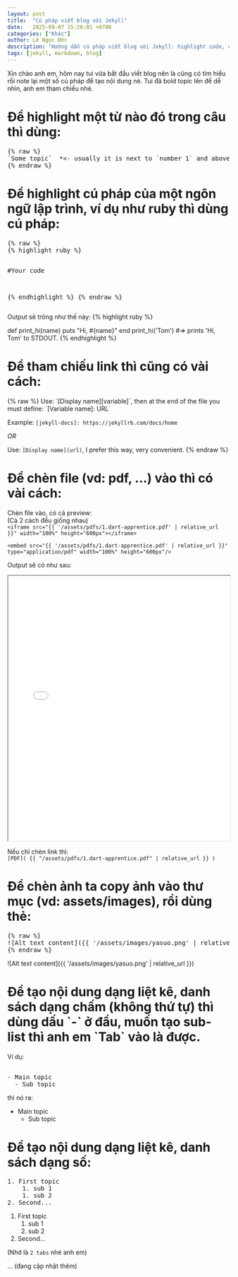 ```yaml
---
layout: post
title:  "Cú pháp viết blog với Jekyll"
date:   2025-09-07 15:26:01 +0700
categories: ["Khác"]
author: Lê Ngọc Đức
description: "Hướng dẫn cú pháp viết blog với Jekyll: highlight code, chèn file, chèn ảnh, danh sách, ..."
tags: [jekyll, markdown, blog]
---
```


Xin chào anh em, hôm nay tui vừa bắt đầu viết blog nên là cũng có tìm hiểu rồi note lại một số cú pháp
để tạo nội dung nè. Tui đã bold topic lên để dễ nhìn, anh em tham chiếu nhé.

<h1><strong>Để highlight một từ nào đó trong câu</strong> thì dùng:</h1>
<pre>
{% raw %}
`Some topic`  *<- usually it is next to `number 1` and above the `tab key` on the keyboard*
{% endraw %}
</pre>

<h1><strong>Để highlight cú pháp của một ngôn ngữ lập trình</strong>, ví dụ như ruby thì dùng cú pháp:</h1>
<pre>
{% raw %}
{% highlight ruby %}

#Your code

{% endhighlight %}
{% endraw %}
</pre>

Output sẽ trông như thế này:
{% highlight ruby %}

def print_hi(name)
  puts "Hi, #{name}"
end
print_hi('Tom')
#=> prints 'Hi, Tom' to STDOUT.
{% endhighlight %}

<h1><strong>Để tham chiếu link</strong> thì cũng có vài cách:</h1>
{% raw %}
Use: `[Display name][variable]`, then at the end of the file you must define: `[Variable name]: URL`

Example: `[jekyll-docs]: https://jekyllrb.com/docs/home`

*OR*

Use: `[Display name](url)`, I prefer this way, very convenient.
{% endraw %}

<h1><strong>Để chèn file</strong> (vd: pdf, ...) vào thì có vài cách:</h1>

Chèn file vào, có cả preview:  
(Cả 2 cách đều giống nhau)  
`<iframe src="{{ '/assets/pdfs/1.dart-apprentice.pdf' | relative_url }}" width="100%" height="600px"></iframe>`

`<embed src="{{ '/assets/pdfs/1.dart-apprentice.pdf' | relative_url }}" type="application/pdf" width="100%" height="600px"/>`

Output sẽ có như sau:

<iframe src="{{ '/assets/pdfs/1.dart-apprentice.pdf' | relative_url }}" width="100%" height="600px"></iframe>

Nếu chỉ chèn link thì:  
`[PDF]( {{ "/assets/pdfs/1.dart-apprentice.pdf" | relative_url }} )`

<h1><strong>Để chèn ảnh</strong> ta copy ảnh vào thư mục (vd: assets/images), rồi dùng thẻ:</h1>
<pre>
{% raw %}
![Alt text content]({{ '/assets/images/yasuo.png' | relative_url }})
{% endraw %}
</pre>
![Alt text content]({{ '/assets/images/yasuo.png' | relative_url }})

<h1><strong>Để tạo nội dung dạng liệt kê, danh sách dạng chấm (không thứ tự)</strong> thì dùng dấu `-` ở đầu, muốn tạo sub-list thì anh em `Tab` vào là được.</h1>

Ví dụ:

<pre> 
- Main topic 
  - Sub topic
</pre>

thì nó ra:
- Main topic
    - Sub topic

<h1><strong>Để tạo nội dung dạng liệt kê, danh sách dạng số</strong>:</h1>
<pre>
1. First topic
    1. sub 1
    1. sub 2
2. Second...
</pre>

1. First topic
    1. sub 1
    2. sub 2
2. Second...

(Nhớ là `2 tabs` nhé anh em)

... (đang cập nhật thêm)
